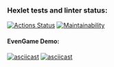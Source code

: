 ### Hexlet tests and linter status:
[![Actions Status](https://github.com/Ovsenka/java-project-61/actions/workflows/hexlet-check.yml/badge.svg)](https://github.com/Ovsenka/java-project-61/actions)
[![Maintainability](https://api.codeclimate.com/v1/badges/6542c091968bdcd166d4/maintainability)](https://codeclimate.com/github/Ovsenka/java-project-61/maintainability)

#### EvenGame Demo:
[![asciicast](https://asciinema.org/a/sAOhU6aR8BLMAIVzoFrmS0rfB.svg)](https://asciinema.org/a/sAOhU6aR8BLMAIVzoFrmS0rfB)
[![asciicast](https://asciinema.org/a/sEQOY1INwIgVEGqKhlf7qliNB.svg)](https://asciinema.org/a/sEQOY1INwIgVEGqKhlf7qliNB)
